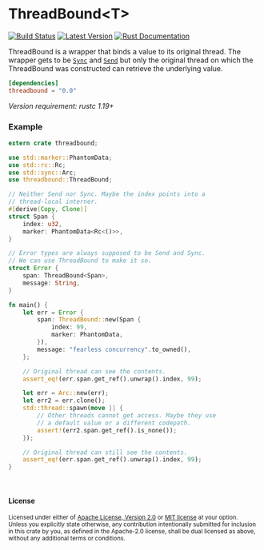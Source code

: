 ThreadBound\<T\>
================

[![Build Status](https://api.travis-ci.org/dtolnay/threadbound.svg?branch=master)](https://travis-ci.org/dtolnay/threadbound)
[![Latest Version](https://img.shields.io/crates/v/threadbound.svg)](https://crates.io/crates/threadbound)
[![Rust Documentation](https://img.shields.io/badge/api-rustdoc-blue.svg)](https://docs.rs/threadbound)

ThreadBound is a wrapper that binds a value to its original thread. The wrapper
gets to be [`Sync`] and [`Send`] but only the original thread on which the
ThreadBound was constructed can retrieve the underlying value.

[`Sync`]: https://doc.rust-lang.org/std/marker/trait.Sync.html
[`Send`]: https://doc.rust-lang.org/std/marker/trait.Send.html

```toml
[dependencies]
threadbound = "0.0"
```

*Version requirement: rustc 1.19+*

### Example

```rust
extern crate threadbound;

use std::marker::PhantomData;
use std::rc::Rc;
use std::sync::Arc;
use threadbound::ThreadBound;

// Neither Send nor Sync. Maybe the index points into a
// thread-local interner.
#[derive(Copy, Clone)]
struct Span {
    index: u32,
    marker: PhantomData<Rc<()>>,
}

// Error types are always supposed to be Send and Sync.
// We can use ThreadBound to make it so.
struct Error {
    span: ThreadBound<Span>,
    message: String,
}

fn main() {
    let err = Error {
        span: ThreadBound::new(Span {
            index: 99,
            marker: PhantomData,
        }),
        message: "fearless concurrency".to_owned(),
    };

    // Original thread can see the contents.
    assert_eq!(err.span.get_ref().unwrap().index, 99);

    let err = Arc::new(err);
    let err2 = err.clone();
    std::thread::spawn(move || {
        // Other threads cannot get access. Maybe they use
        // a default value or a different codepath.
        assert!(err2.span.get_ref().is_none());
    });

    // Original thread can still see the contents.
    assert_eq!(err.span.get_ref().unwrap().index, 99);
}
```

<br>

#### License

<sup>
Licensed under either of <a href="LICENSE-APACHE">Apache License, Version
2.0</a> or <a href="LICENSE-MIT">MIT license</a> at your option.
</sup>

<br>

<sub>
Unless you explicitly state otherwise, any contribution intentionally submitted
for inclusion in this crate by you, as defined in the Apache-2.0 license, shall
be dual licensed as above, without any additional terms or conditions.
</sub>
